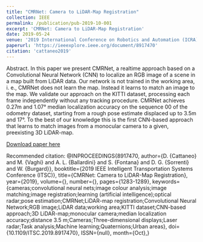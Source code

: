 ```yaml
---
title: "CMRNet: Camera to LiDAR-Map Registration"
collection: IEEE
permalink: /publication/pub-2019-10-001
excerpt: 'CMRNet: Camera to LiDAR-Map Registration'
date: 2019-05-24
venue: '2019 International Conference on Robotics and Automation (ICRA)'
paperurl: 'https://ieeexplore.ieee.org/document/8917470'
citation: 'cattaneo2019'
---
```

Abstract. In this paper we present CMRNet, a realtime approach based on a Convolutional Neural Network (CNN) to localize an RGB image of a scene in a map built from LiDAR data. Our network is not trained in the working area, i. e., CMRNet does not learn the map. Instead it learns to match an image to the map. We validate our approach on the KITTI dataset, processing each frame independently without any tracking procedure. CMRNet achieves 0.27m and 1.07° median localization accuracy on the sequence 00 of the odometry dataset, starting from a rough pose estimate displaced up to 3.5m and 17°. To the best of our knowledge this is the first CNN-based approach that learns to match images from a monocular camera to a given, preexisting 3D LiDAR-map.

[Download paper here](https://ieeexplore.ieee.org/document/8917470)

Recommended citation: @INPROCEEDINGS{8917470,
author={D. {Cattaneo} and M. {Vaghi} and A. L. {Ballardini} and S. {Fontana} and D. G. {Sorrenti} and W. {Burgard}},
booktitle={2019 IEEE Intelligent Transportation Systems Conference (ITSC)},
title={CMRNet: Camera to LiDAR-Map Registration},
year={2019},
volume={},
number={},
pages={1283-1289},
keywords={cameras;convolutional neural nets;image colour analysis;image matching;image registration;learning (artificial intelligence);optical radar;pose estimation;CMRNet;LiDAR-map registration;Convolutional Neural Network;RGB image;LiDAR data;working area;KITTI dataset;CNN-based approach;3D LiDAR-map;monocular camera;median localization accuracy;distance 3.5 m;Cameras;Three-dimensional displays;Laser radar;Task analysis;Machine learning;Quaternions;Urban areas},
doi={10.1109/ITSC.2019.8917470},
ISSN={null},
month={Oct},}
